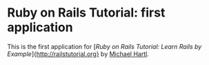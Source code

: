 # Ruby on Rails Tutorial: first application

This is the first application for
[*Ruby on Rails Tutorial: Learn Rails by Example*]{http://railstutorial.org}
by [Michael Hartl](http://michaelhartl.com/).